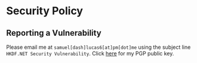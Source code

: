 # Security Policy
## Reporting a Vulnerability

Please email me at ```samuel[dash]lucas6[at]pm[dot]me``` using the subject line ```HKDF.NET Security Vulnerability```. Click [here](https://firebasestorage.googleapis.com/v0/b/gitbook-28427.appspot.com/o/assets%2F-MQ3mYNSOjNkHuQB7Nyt%2F-MY5S3W_8ftl7B-1-a7g%2F-MY5SAsyVVWToWkr9I9F%2Fpgp.asc?alt=media&token=e31ee7d5-ef59-4875-bd94-0c84f512e3fa) for my PGP public key.
